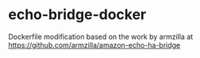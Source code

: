 # echo-bridge-docker
Dockerfile modification based on the work by armzilla at https://github.com/armzilla/amazon-echo-ha-bridge
